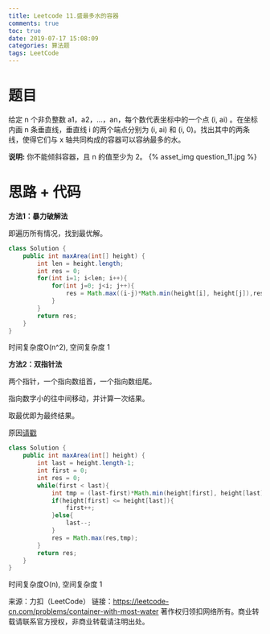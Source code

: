 ```yaml
---
title: Leetcode 11.盛最多水的容器
comments: true
toc: true
date: 2019-07-17 15:08:09
categories: 算法题
tags: LeetCode
---
```


# 题目

给定 n 个非负整数 a1，a2，...，an，每个数代表坐标中的一个点 (i, ai) 。在坐标内画 n 条垂直线，垂直线 i 的两个端点分别为 (i, ai) 和 (i, 0)。找出其中的两条线，使得它们与 x 轴共同构成的容器可以容纳最多的水。

**说明:** 你不能倾斜容器，且 n 的值至少为 2。
{% asset_img question_11.jpg %}

# 思路 + 代码

**方法1：暴力破解法**

即遍历所有情况，找到最优解。

```java
class Solution {
    public int maxArea(int[] height) {
        int len = height.length;
        int res = 0;
        for(int i=1; i<len; i++){
            for(int j=0; j<i; j++){
                res = Math.max((i-j)*Math.min(height[i], height[j]),res);
            }
        }
        return res;
    }
}
```
时间复杂度O(n^2), 空间复杂度 1

**方法2：双指针法**

两个指针，一个指向数组首，一个指向数组尾。

指向数字小的往中间移动，并计算一次结果。

取最优即为最终结果。

原因[请戳](https://leetcode.com/problems/container-with-most-water/discuss/6099/Yet-another-way-to-see-what-happens-in-the-O(n)-algorithm)

```java
class Solution {
    public int maxArea(int[] height) {
        int last = height.length-1;
        int first = 0;
        int res = 0;
        while(first < last){
            int tmp = (last-first)*Math.min(height[first], height[last]);
            if(height[first] <= height[last]){
                first++;
            }else{
                last--;
            }
            res = Math.max(res,tmp);
        }
        return res;
    }
}
```

时间复杂度O(n), 空间复杂度 1 

来源：力扣（LeetCode）
链接：https://leetcode-cn.com/problems/container-with-most-water
著作权归领扣网络所有。商业转载请联系官方授权，非商业转载请注明出处。